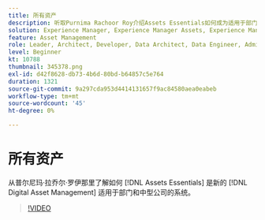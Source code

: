 ```yaml
---
title: 所有资产
description: 听取Purnima Rachoor Roy介绍Assets Essentials如何成为适用于部门和中型企业的新数字资产管理系统。
solution: Experience Manager, Experience Manager Assets, Experience Manager as a Cloud Service
feature: Asset Management
role: Leader, Architect, Developer, Data Architect, Data Engineer, Admin, User
level: Beginner
kt: 10788
thumbnail: 345378.png
exl-id: d42f8628-db73-4b6d-80bd-b64857c5e764
duration: 1321
source-git-commit: 9a297cda953d4414131657f9ac84580aea0eabeb
workflow-type: tm+mt
source-wordcount: '45'
ht-degree: 0%

---
```


# 所有资产

从普尔尼玛·拉乔尔·罗伊那里了解如何 [!DNL Assets Essentials] 是新的 [!DNL Digital Asset Management] 适用于部门和中型公司的系统。

>[!VIDEO](https://video.tv.adobe.com/v/345378/?quality=12&learn=on)
